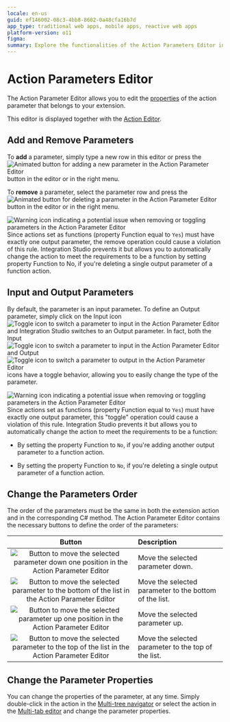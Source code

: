 ```yaml
---
locale: en-us
guid: ef146002-08c3-4bb8-8602-0a48cfa16b7d
app_type: traditional web apps, mobile apps, reactive web apps
platform-version: o11
figma:
summary: Explore the functionalities of the Action Parameters Editor in OutSystems 11 (O11), which facilitates the management of action parameters in extensions.
---
```

# Action Parameters Editor

The Action Parameter Editor allows you to edit the [properties](<../element-property/action-parameter.md>) of the action parameter that belongs to your extension.

This editor is displayed together with the [Action Editor](<action.md>).

## Add and Remove Parameters

To **add** a parameter, simply type a new row in this editor or press the ![Animated button for adding a new parameter in the Action Parameter Editor](images/add.gif "Add Parameter Button") button in the editor or in the right menu.

To **remove** a parameter, select the parameter row and press the ![Animated button for deleting a parameter in the Action Parameter Editor](images/delete.gif "Delete Parameter Button") button in the editor or in the right menu.

![Warning icon indicating a potential issue when removing or toggling parameters in the Action Parameter Editor](images/warning.gif "Warning Icon") Since actions set as functions (property Function equal to `Yes`) must have exactly one output parameter, the remove operation could cause a violation of this rule. Integration Studio prevents it but allows you to automatically change the action to meet the requirements to be a function by setting property Function to No, if you're deleting a single output parameter of a function action.

## Input and Output Parameters

By default, the parameter is an input parameter. To define an Output parameter, simply click on the Input icon ![Toggle icon to switch a parameter to input in the Action Parameter Editor](images/input.gif "Input Parameter Icon") and Integration Studio switches to an Output parameter. In fact, both the Input ![Toggle icon to switch a parameter to input in the Action Parameter Editor](images/input.gif "Input Parameter Icon") and Output ![Toggle icon to switch a parameter to output in the Action Parameter Editor](images/output.gif "Output Parameter Icon") icons have a toggle behavior, allowing you to easily change the type of the parameter.

![Warning icon indicating a potential issue when removing or toggling parameters in the Action Parameter Editor](images/warning.gif "Warning Icon") Since actions set as functions (property Function equal to `Yes`) must have exactly one output parameter, this "toggle" operation could cause a violation of this rule. Integration Studio prevents it but allows you to automatically change the action to meet the requirements to be a function:

* By setting the property Function to `No`, if you're adding another output parameter to a function action. 

* By setting the property Function to `No`, if you're deleting a single output parameter of a function action.

## Change the Parameters Order

The order of the parameters must be the same in both the extension action and in the corresponding C# method. The Action Parameter Editor contains the necessary buttons to define the order of the parameters:

Button | Description
:-----:|:-----------
![Button to move the selected parameter down one position in the Action Parameter Editor](images/bottom-one.gif "Move Parameter Down Button") | Move the selected parameter down.
![Button to move the selected parameter to the bottom of the list in the Action Parameter Editor](images/bottom-all.gif "Move Parameter to Bottom Button") | Move the selected parameter to the bottom of the list.
![Button to move the selected parameter up one position in the Action Parameter Editor](images/top-one.gif "Move Parameter Up Button") | Move the selected parameter up.
![Button to move the selected parameter to the top of the list in the Action Parameter Editor](images/top-all.gif "Move Parameter to Top Button") | Move the selected parameter to the top of the list.

## Change the Parameter Properties

You can change the properties of the parameter, at any time. Simply double-click in the action in the [Multi-tree navigator](<../workspace.md>) or select the action in the [Multi-tab editor](<../workspace.md>) and change the parameter properties.
